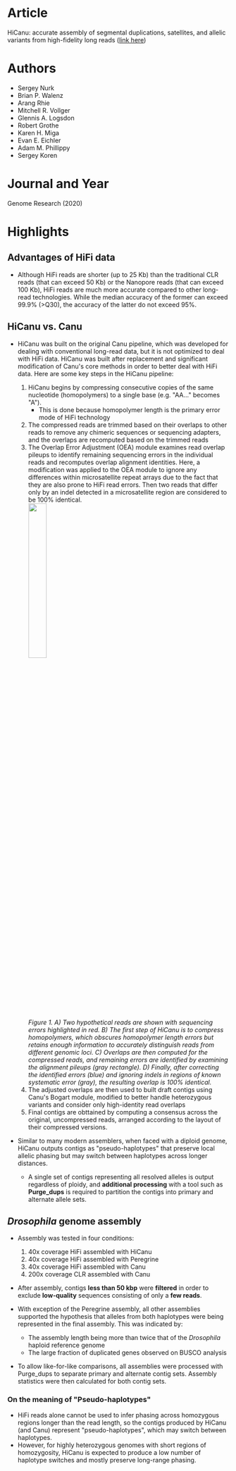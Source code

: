 # Article  
HiCanu: accurate assembly of segmental duplications, satellites, and allelic variants from high-fidelity long reads ([link here](https://doi.org/10.1101/gr.263566.120))  

# Authors  
* Sergey Nurk
* Brian P. Walenz
* Arang Rhie
* Mitchell R. Vollger
* Glennis A. Logsdon
* Robert Grothe
* Karen H. Miga
* Evan E. Eichler
* Adam M. Phillippy
* Sergey Koren

# Journal and Year  
Genome Research (2020)  

# Highlights  
## Advantages of HiFi data  
* Although HiFi reads are shorter (up to 25 Kb) than the traditional CLR reads (that can exceed 50 Kb) or the Nanopore reads (that can exceed 100 Kb), HiFi reads are much more accurate compared to other long-read technologies. While the median accuracy of the former can exceed 99.9% (>Q30), the accuracy of the latter do not exceed 95%. 
## HiCanu vs. Canu  
* HiCanu was built on the original Canu pipeline, which was developed for dealing with conventional long-read data, but it is not optimized to deal with HiFi data. HiCanu was built after replacement and significant modification of Canu's core methods in order to better deal with HiFi data. Here are some key steps in the HiCanu pipeline:  
    1. HiCanu begins by compressing consecutive copies of the same nucleotide (homopolymers) to a single base (e.g. "AA..." becomes "A").  
        * This is done because homopolymer length is the primary error mode of HiFi technology  
    2. The compressed reads are trimmed based on their overlaps to other reads to remove any chimeric sequences or sequencing adapters, and the overlaps are recomputed based on the trimmed reads
    3. The Overlap Error Adjustment (OEA) module examines read overlap pileups to identify remaining sequencing errors in the individual reads and recomputes overlap alignment identities. Here, a modification was applied to the OEA module to ignore any differences within microsatellite repeat arrays due to the fact that they are also prone to HiFi read errors. Then two reads that differ only by an indel detected in a microsatellite region are considered to be 100% identical.   
    <img src="https://user-images.githubusercontent.com/22843614/92035046-826d9480-ed44-11ea-8427-316d65319521.png" width=30%></img>  
    *Figure 1. A) Two hypothetical reads are shown with sequencing errors highlighted in red. B) The first step of HiCanu is to compress homopolymers, which obscures homopolymer length errors but retains enough information to accurately distinguish reads from different genomic loci. C) Overlaps are then computed for the compressed reads, and remaining errors are identified by examining the alignment pileups (gray rectangle). D) Finally, after correcting the identified errors (blue) and ignoring indels in regions of known systematic error (gray), the resulting overlap is 100% identical.*  
    4. The adjusted overlaps are then used to built draft contigs using Canu's Bogart module, modified to better handle heterozygous variants and consider only high-identity read overlaps  
    5. Final contigs are obttained by computing a consensus across the original, uncompressed reads, arranged according to the layout of their compressed versions. 

* Similar to many modern assemblers, when faced with a diploid genome, HiCanu outputs contigs as "pseudo-haplotypes" that preserve local allelic phasing but may switch between haplotypes across longer distances.
    * A single set of contigs representing all resolved alleles is output regardless of ploidy, and **additional processing** with a tool such as **Purge_dups** is required to partition the contigs into primary and alternate allele sets.  

## *Drosophila* genome assembly  
* Assembly was tested in four conditions:  
    1. 40x coverage HiFi assembled with HiCanu  
    2. 40x coverage HiFi assembled with Peregrine
    3. 40x coverage HiFi assembled with Canu  
    4. 200x coverage CLR assembled with Canu  
    
* After assembly, contigs **less than 50 kbp** were **filtered** in order to exclude **low-quality** sequences consisting of only a **few reads**.  

* With exception of the Peregrine assembly, all other assemblies supported the hypothesis that alleles from both haplotypes were being represented in the final assembly. This was indicated by:  
    * The assembly length being more than twice that of the *Drosophila* haploid reference genome  
    * The large fraction of duplicated genes observed on BUSCO analysis  

* To allow like-for-like comparisons, all assemblies were processed with Purge_dups to separate primary and alternate contig sets. Assembly statistics were then calculated for both contig sets.  

### On the meaning of "Pseudo-haplotypes"  
* HiFi reads alone cannot be used to infer phasing across homozygous regions longer than the read length, so the contigs produced by HiCanu (and Canu) represent "pseudo-haplotypes", which may switch between haplotypes.  
* However, for highly heterozygous genomes with short regions of homozygosity, HiCanu is expected to produce a low number of haplotype switches and mostly preserve long-range phasing. 
